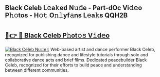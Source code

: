 ## Black Celeb L𝚎a𝚔ed N𝚞𝚍e - Part-dOc Vi𝚍𝚎o P𝚑𝚘tos - H𝚘𝚝 O𝚗𝚕yf𝚊ns L𝚎a𝚔s QQH2B

# <h2><a href="http://kfcirrp.oniu.top/?m=Black+Celeb">🔗👉 🔴 Black Celeb P𝚑ot𝚘𝚜 V𝚒d𝚎o</a></h2>

[![Black Celeb Nu𝚍e𝚜](https://i.imgur.com/0qMVB7G.gif)](http://kfcirrp.oniu.top/?m=Black+Celeb)
Web-based artist and dance performer Black Celeb, recognized for publishing dance and lifestyle tutorials through solo and collaborative dance acts and brief films. Dedicated peacebuilder Black Celeb, recognized for their efforts to build peace and understanding between different communities.  
